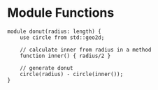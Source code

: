# Module Functions

```µCAD,donut
module donut(radius: length) {
    use circle from std::geo2d;

    // calculate inner from radius in a method
    function inner() { radius/2 }

    // generate donut
    circle(radius) - circle(inner());
}
```
